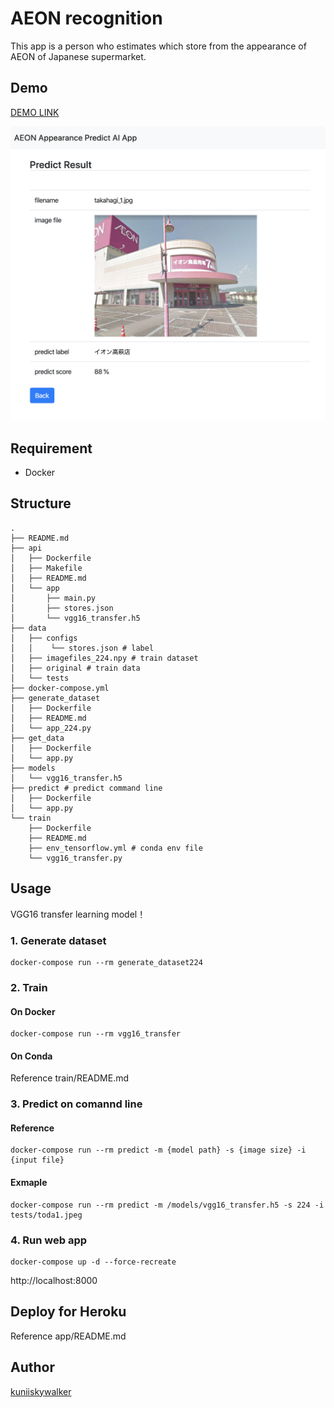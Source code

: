 AEON recognition
====

This app is a person who estimates which store from the appearance of AEON of Japanese supermarket.

## Demo

[DEMO LINK](https://aeon-recognition.herokuapp.com/)

![demo](https://github.com/kuniiskywalker/AEON-recognition/blob/master/demo.png?raw=true "sample")

## Requirement

- Docker

## Structure

```
.
├── README.md
├── api
│   ├── Dockerfile
│   ├── Makefile
│   ├── README.md
│   └── app
│       ├── main.py
│       ├── stores.json
│       └── vgg16_transfer.h5
├── data
│   ├── configs
│   │    └── stores.json # label
│   ├── imagefiles_224.npy # train dataset
│   ├── original # train data
│   └── tests
├── docker-compose.yml
├── generate_dataset
│   ├── Dockerfile
│   ├── README.md
│   └── app_224.py
├── get_data
│   ├── Dockerfile
│   └── app.py
├── models
│   └── vgg16_transfer.h5
├── predict # predict command line 
│   ├── Dockerfile
│   └── app.py 
└── train 
    ├── Dockerfile
    ├── README.md
    ├── env_tensorflow.yml # conda env file
    └── vgg16_transfer.py
```

## Usage

VGG16 transfer learning model！

### 1. Generate dataset

```
docker-compose run --rm generate_dataset224
```

### 2. Train

#### On Docker
```
docker-compose run --rm vgg16_transfer
```

#### On Conda

Reference train/README.md

### 3.  Predict on comannd line

#### Reference
```
docker-compose run --rm predict -m {model path} -s {image size} -i {input file}
```

#### Exmaple

```
docker-compose run --rm predict -m /models/vgg16_transfer.h5 -s 224 -i tests/toda1.jpeg
```

### 4. Run web app

```
docker-compose up -d --force-recreate
```

http://localhost:8000

## Deploy for Heroku

Reference app/README.md

## Author

[kuniiskywalker](https://github.com/kuniiskywalker)